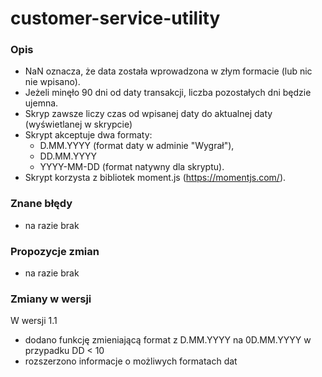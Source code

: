 # customer-service-utility
### Opis
* NaN oznacza, że data została wprowadzona w złym formacie (lub nic nie wpisano).
* Jeżeli minęło 90 dni od daty transakcji, liczba pozostałych dni będzie ujemna.
* Skryp zawsze liczy czas od wpisanej daty do aktualnej daty (wyświetlanej w skrypcie)
* Skrypt akceptuje dwa formaty:
  * D.MM.YYYY (format daty w adminie "Wygrał"),
  * DD.MM.YYYY
  * YYYY-MM-DD (format natywny dla skryptu).
* Skrypt korzysta z bibliotek moment.js (https://momentjs.com/).

### Znane błędy
* na razie brak

### Propozycje zmian
* na razie brak

### Zmiany w wersji
W wersji 1.1
* dodano funkcję zmieniającą format z D.MM.YYYY na 0D.MM.YYYY w przypadku DD < 10
* rozszerzono informacje o możliwych formatach dat
